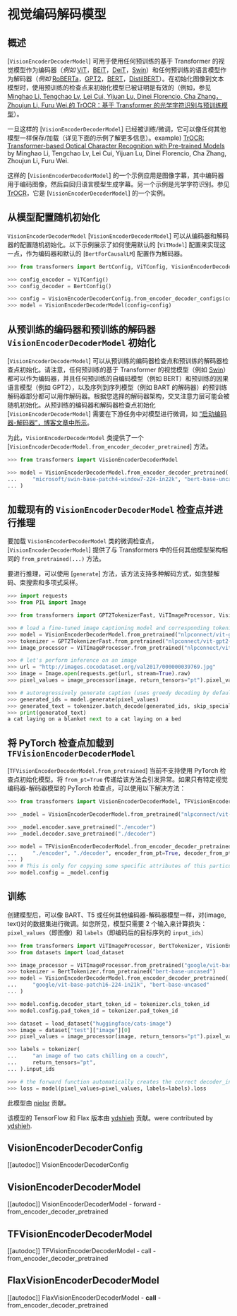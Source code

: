 <!--版权所有 2021 年 HuggingFace 团队。保留所有权利。
根据 Apache 许可证第 2.0 版（“许可证”）获得许可；除非符合许可证，否则您不得使用此文件。您可以在以下位置获取许可证的副本
http://www.apache.org/licenses/LICENSE-2.0
除非适用法律要求或书面同意，根据许可证分发的软件是按照“按原样”基础分发的，不附带任何形式的保证或条件。请参阅许可证获取特定语言下的权限和限制。
⚠️请注意，此文件采用 Markdown 格式，但包含了我们的文档生成器的特定语法（类似于 MDX），因此在您的 Markdown 查看器中可能无法正确地渲染出来。
-->

# 视觉编码解码模型

## 概述

[`VisionEncoderDecoderModel`] 可用于使用任何预训练的基于 Transformer 的视觉模型作为编码器（*例如* [ViT](vit)，[BEiT](beit)，[DeiT](deit)，[Swin](swin)）和任何预训练的语言模型作为解码器（*例如* [RoBERTa](roberta)，[GPT2](gpt2)，[BERT](bert)，[DistilBERT](distilbert)）。在初始化图像到文本模型时，使用预训练的检查点来初始化模型已被证明是有效的（例如，参见 [Minghao Li, Tengchao Lv, Lei Cui, Yijuan Lu, Dinei Florencio, Cha Zhang，Zhoujun Li, Furu Wei.的 TrOCR：基于 Transformer 的光学字符识别与预训练模型](https://arxiv.org/abs/2109.10282)）。

一旦这样的 [`VisionEncoderDecoderModel`] 已经被训练/微调，它可以像任何其他模型一样保存/加载（详见下面的示例了解更多信息）。example) [TrOCR: Transformer-based Optical Character Recognition with Pre-trained Models](https://arxiv.org/abs/2109.10282) by Minghao Li, Tengchao Lv, Lei Cui, Yijuan Lu, Dinei Florencio, Cha Zhang,
Zhoujun Li, Furu Wei.

这样的 [`VisionEncoderDecoderModel`] 的一个示例应用是图像字幕，其中编码器用于编码图像，然后自回归语言模型生成字幕。另一个示例是光学字符识别。参见 [TrOCR](trocr)，它是 [`VisionEncoderDecoderModel`] 的一个实例。

## 从模型配置随机初始化 

`VisionEncoderDecoderModel`
[`VisionEncoderDecoderModel`] 可以从编码器和解码器的配置随机初始化。以下示例展示了如何使用默认的 [`ViTModel`] 配置来实现这一点，作为编码器和默认的 [`BertForCausalLM`] 配置作为解码器。
```python
>>> from transformers import BertConfig, ViTConfig, VisionEncoderDecoderConfig, VisionEncoderDecoderModel

>>> config_encoder = ViTConfig()
>>> config_decoder = BertConfig()

>>> config = VisionEncoderDecoderConfig.from_encoder_decoder_configs(config_encoder, config_decoder)
>>> model = VisionEncoderDecoderModel(config=config)
```

## 从预训练的编码器和预训练的解码器 `VisionEncoderDecoderModel` 初始化 


[`VisionEncoderDecoderModel`] 可以从预训练的编码器检查点和预训练的解码器检查点初始化。请注意，任何预训练的基于 Transformer 的视觉模型（例如 [Swin](swin)）都可以作为编码器，并且任何预训练的自编码模型（例如 BERT）和预训练的因果语言模型（例如 GPT2），以及序列到序列模型（例如 BART 的解码器）的预训练解码器部分都可以用作解码器。根据您选择的解码器架构，交叉注意力层可能会被随机初始化。从预训练的编码器和解码器检查点初始化 [`VisionEncoderDecoderModel`] 需要在下游任务中对模型进行微调，如 [“启动编码器-解码器”，博客文章中所示](https://huggingface.co/blog/warm-starting-encoder-decoder)。

为此，`VisionEncoderDecoderModel` 类提供了一个 [`VisionEncoderDecoderModel.from_encoder_decoder_pretrained`] 方法。

```python
>>> from transformers import VisionEncoderDecoderModel

>>> model = VisionEncoderDecoderModel.from_encoder_decoder_pretrained(
...     "microsoft/swin-base-patch4-window7-224-in22k", "bert-base-uncased"
... )
```

## 加载现有的 `VisionEncoderDecoderModel` 检查点并进行推理

要加载 `VisionEncoderDecoderModel` 类的微调检查点，[`VisionEncoderDecoderModel`] 提供了与 Transformers 中的任何其他模型架构相同的 `from_pretrained(...)` 方法。

要进行推理，可以使用 [`generate`] 方法，该方法支持多种解码方式，如贪婪解码、束搜索和多项式采样。

```python
>>> import requests
>>> from PIL import Image

>>> from transformers import GPT2TokenizerFast, ViTImageProcessor, VisionEncoderDecoderModel

>>> # load a fine-tuned image captioning model and corresponding tokenizer and image processor
>>> model = VisionEncoderDecoderModel.from_pretrained("nlpconnect/vit-gpt2-image-captioning")
>>> tokenizer = GPT2TokenizerFast.from_pretrained("nlpconnect/vit-gpt2-image-captioning")
>>> image_processor = ViTImageProcessor.from_pretrained("nlpconnect/vit-gpt2-image-captioning")

>>> # let's perform inference on an image
>>> url = "http://images.cocodataset.org/val2017/000000039769.jpg"
>>> image = Image.open(requests.get(url, stream=True).raw)
>>> pixel_values = image_processor(image, return_tensors="pt").pixel_values

>>> # autoregressively generate caption (uses greedy decoding by default)
>>> generated_ids = model.generate(pixel_values)
>>> generated_text = tokenizer.batch_decode(generated_ids, skip_special_tokens=True)[0]
>>> print(generated_text)
a cat laying on a blanket next to a cat laying on a bed
```

## 将 PyTorch 检查点加载到  `TFVisionEncoderDecoderModel`


[`TFVisionEncoderDecoderModel.from_pretrained`] 当前不支持使用 PyTorch 检查点初始化模型。将 `from_pt=True` 传递给该方法会引发异常。如果只有特定视觉编码器-解码器模型的 PyTorch 检查点，可以使用以下解决方法：

```python
>>> from transformers import VisionEncoderDecoderModel, TFVisionEncoderDecoderModel

>>> _model = VisionEncoderDecoderModel.from_pretrained("nlpconnect/vit-gpt2-image-captioning")

>>> _model.encoder.save_pretrained("./encoder")
>>> _model.decoder.save_pretrained("./decoder")

>>> model = TFVisionEncoderDecoderModel.from_encoder_decoder_pretrained(
...     "./encoder", "./decoder", encoder_from_pt=True, decoder_from_pt=True
... )
>>> # This is only for copying some specific attributes of this particular model.
>>> model.config = _model.config
```

## 训练

创建模型后，可以像 BART、T5 或任何其他编码器-解码器模型一样，对(image, text)对的数据集进行微调。如您所见，模型只需要 2 个输入来计算损失：`pixel_values`（即图像）和 `labels`（即编码后的目标序列的 `input_ids`）

```python
>>> from transformers import ViTImageProcessor, BertTokenizer, VisionEncoderDecoderModel
>>> from datasets import load_dataset

>>> image_processor = ViTImageProcessor.from_pretrained("google/vit-base-patch16-224-in21k")
>>> tokenizer = BertTokenizer.from_pretrained("bert-base-uncased")
>>> model = VisionEncoderDecoderModel.from_encoder_decoder_pretrained(
...     "google/vit-base-patch16-224-in21k", "bert-base-uncased"
... )

>>> model.config.decoder_start_token_id = tokenizer.cls_token_id
>>> model.config.pad_token_id = tokenizer.pad_token_id

>>> dataset = load_dataset("huggingface/cats-image")
>>> image = dataset["test"]["image"][0]
>>> pixel_values = image_processor(image, return_tensors="pt").pixel_values

>>> labels = tokenizer(
...     "an image of two cats chilling on a couch",
...     return_tensors="pt",
... ).input_ids

>>> # the forward function automatically creates the correct decoder_input_ids
>>> loss = model(pixel_values=pixel_values, labels=labels).loss
```

此模型由 [nielsr](https://github.com/nielsrogge) 贡献。

该模型的 TensorFlow 和 Flax 版本由 [ydshieh](https://github.com/ydshieh) 贡献。were contributed by [ydshieh](https://github.com/ydshieh).

## VisionEncoderDecoderConfig

[[autodoc]] VisionEncoderDecoderConfig

## VisionEncoderDecoderModel

[[autodoc]] VisionEncoderDecoderModel
    - forward
    - from_encoder_decoder_pretrained

## TFVisionEncoderDecoderModel

[[autodoc]] TFVisionEncoderDecoderModel
    - call
    - from_encoder_decoder_pretrained

## FlaxVisionEncoderDecoderModel

[[autodoc]] FlaxVisionEncoderDecoderModel
    - __call__
    - from_encoder_decoder_pretrained
